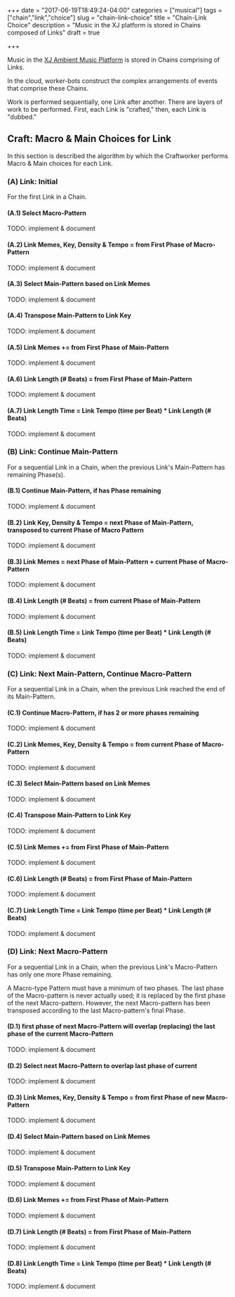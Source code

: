 +++
date = "2017-06-19T18:49:24-04:00"
categories = ["musical"]
tags = ["chain","link","choice"]
slug = "chain-link-choice"
title = "Chain-Link Choice"
description = "Music in the XJ platform is stored in Chains composed of Links"
draft = true

+++

Music in the [XJ Ambient Music Platform](https://hub.xj.io/login) is stored in Chains comprising of Links.

In the cloud, worker-bots construct the complex arrangements of events that comprise these Chains.

Work is performed sequentially, one Link after another. There are layers of work to be performed. First, each Link is "crafted," then, each Link is "dubbed."

## Craft: Macro & Main Choices for Link

In this section is described the algorithm by which the Craftworker performs Macro & Main choices for each Link.

### (A) Link: Initial

For the first Link in a Chain.

#### (A.1) Select Macro-Pattern

TODO: implement & document

#### (A.2) Link Memes, Key, Density & Tempo = from First Phase of Macro-Pattern

TODO: implement & document

#### (A.3) Select Main-Pattern based on Link Memes

TODO: implement & document

#### (A.4) Transpose Main-Pattern to Link Key

TODO: implement & document

#### (A.5) Link Memes += from First Phase of Main-Pattern

TODO: implement & document

#### (A.6) Link Length (# Beats) = from First Phase of Main-Pattern

TODO: implement & document

#### (A.7) Link Length Time = Link Tempo (time per Beat) * Link Length (# Beats)

TODO: implement & document

### (B) Link: Continue Main-Pattern

For a sequential Link in a Chain, when the previous Link's Main-Pattern has remaining Phase(s).

#### (B.1) Continue Main-Pattern, if has Phase remaining

TODO: implement & document

#### (B.2) Link Key, Density & Tempo = next Phase of Main-Pattern, transposed to current Phase of Macro Pattern

TODO: implement & document

#### (B.3) Link Memes = next Phase of Main-Pattern + current Phase of Macro-Pattern

TODO: implement & document

#### (B.4) Link Length (# Beats) = from current Phase of Main-Pattern

TODO: implement & document

#### (B.5) Link Length Time = Link Tempo (time per Beat) * Link Length (# Beats)

TODO: implement & document

### (C) Link: Next Main-Pattern, Continue Macro-Pattern

For a sequential Link in a Chain, when the previous Link reached the end of its Main-Pattern.

#### (C.1) Continue Macro-Pattern, if has 2 or more phases remaining

TODO: implement & document

#### (C.2) Link Memes, Key, Density & Tempo = from current Phase of Macro-Pattern

TODO: implement & document

#### (C.3) Select Main-Pattern based on Link Memes

TODO: implement & document

#### (C.4) Transpose Main-Pattern to Link Key

TODO: implement & document

#### (C.5) Link Memes += from First Phase of Main-Pattern

TODO: implement & document

#### (C.6) Link Length (# Beats) = from First Phase of Main-Pattern

TODO: implement & document

#### (C.7) Link Length Time = Link Tempo (time per Beat) * Link Length (# Beats)

TODO: implement & document

### (D) Link: Next Macro-Pattern

For a sequential Link in a Chain, when the previous Link's Macro-Pattern has only one more Phase remaining.

A Macro-type Pattern must have a minimum of two phases. The last phase of the Macro-pattern is never actually used; it is replaced by the first phase of the next Macro-pattern. However, the next Macro-pattern has been transposed according to the last Macro-pattern's final Phase.

#### (D.1) first phase of next Macro-Pattern will overlap (replacing) the last phase of the current Macro-Pattern

TODO: implement & document

#### (D.2) Select next Macro-Pattern to overlap last phase of current

TODO: implement & document

#### (D.3) Link Memes, Key, Density & Tempo = from first Phase of new Macro-Pattern

TODO: implement & document

#### (D.4) Select Main-Pattern based on Link Memes

TODO: implement & document

#### (D.5) Transpose Main-Pattern to Link Key

TODO: implement & document

#### (D.6) Link Memes += from First Phase of Main-Pattern

TODO: implement & document

#### (D.7) Link Length (# Beats) = from First Phase of Main-Pattern

TODO: implement & document

#### (D.8) Link Length Time = Link Tempo (time per Beat) * Link Length (# Beats)

TODO: implement & document



